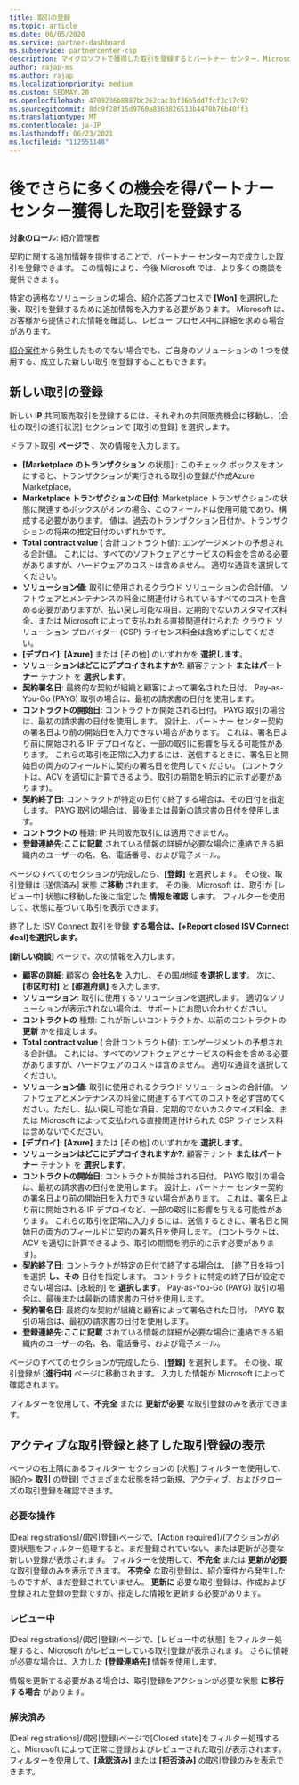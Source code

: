 ```yaml
---
title: 取引の登録
ms.topic: article
ms.date: 06/05/2020
ms.service: partner-dashboard
ms.subservice: partnercenter-csp
description: マイクロソフトで獲得した取引を登録するとパートナー センター、Microsoft が将来より多くの機会を提供するのに役立ちます。
author: rajap-ms
ms.author: rajap
ms.localizationpriority: medium
ms.custom: SEOMAY.20
ms.openlocfilehash: 4709236b8887bc262cac3bf36b5dd7fcf3c17c92
ms.sourcegitcommit: 8dc9f28f15d9760a8363826513b4470b76b40ff3
ms.translationtype: MT
ms.contentlocale: ja-JP
ms.lasthandoff: 06/23/2021
ms.locfileid: "112551148"
---
```

# <a name="register-deals-youve-won-in-partner-center-so-you-can-get-more-opportunities-later"></a>後でさらに多くの機会を得パートナー センター獲得した取引を登録する

**対象のロール**: 紹介管理者

契約に関する追加情報を提供することで、パートナー センター内で成立した取引を登録できます。 この情報により、今後 Microsoft では、より多くの商談を提供できます。

特定の適格なソリューションの場合、紹介応答プロセスで [](manage-leads.md) **[Won]** を選択した後、取引を登録するために追加情報を入力する必要があります。 Microsoft は、お客様から提供された情報を確認し、レビュー プロセス中に詳細を求める場合があります。

[紹介案件](referrals.md)から発生したものでない場合でも、ご自身のソリューションの 1 つを使用する、成立した新しい取引を登録することもできます。

## <a name="register-a-new-deal"></a>新しい取引の登録

新しい **IP** 共同販売取引を登録するには、それぞれの共同販売機会に移動し、[会社の取引の進行状況] セクションで [取引の登録] を選択します。

ドラフト取引 **ページで** 、次の情報を入力します。

- **[Marketplace のトランザクション** の状態] : このチェック ボックスをオンにすると、トランザクションが実行される取引の登録が作成Azure Marketplace。
- **Marketplace トランザクションの日付**: Marketplace トランザクションの状態に関連するボックスがオンの場合、このフィールドは使用可能であり、構成する必要があります。 値は、過去のトランザクション日付か、トランザクションの将来の推定日付のいずれかです。
- **Total contract value (** 合計コントラクト値): エンゲージメントの予想される合計値。 これには、すべてのソフトウェアとサービスの料金を含める必要がありますが、ハードウェアのコストは含めません。 適切な通貨を選択してください。
- **ソリューション値**: 取引に使用されるクラウド ソリューションの合計値。 ソフトウェアとメンテナンスの料金に関連付けられているすべてのコストを含める必要がありますが、払い戻し可能な項目、定期的でないカスタマイズ料金、または Microsoft によって支払われる直接関連付けられた クラウド ソリューション プロバイダー (CSP) ライセンス料金は含めずにしてください。
- **[デプロイ]**: **[Azure]** または [その他] のいずれかを **選択します**。
- **ソリューションはどこにデプロイされますか?**: 顧客テナント **またはパートナー** テナント を **選択します**。
- **契約署名日**: 最終的な契約が組織と顧客によって署名された日付。 Pay-as-You-Go (PAYG) 取引の場合は、最初の請求書の日付を使用します。
- **コントラクトの開始日**: コントラクトが開始される日付。 PAYG 取引の場合は、最初の請求書の日付を使用します。 設計上、パートナー センター契約の署名日より前の開始日を入力できない場合があります。 これは、署名日より前に開始される IP デプロイなど、一部の取引に影響を与える可能性があります。 これらの取引を正常に入力するには、送信するときに、署名日と開始日の両方のフィールドに契約の署名日を使用してください。 (コントラクトは、ACV を適切に計算できるよう、取引の期間を明示的に示す必要があります)。
- **契約終了日:** コントラクトが特定の日付で終了する場合は、その日付を指定します。 PAYG 取引の場合は、最後または最新の請求書の日付を使用します。
- **コントラクトの** 種類: IP 共同販売取引には適用できません。
- **登録連絡先**:**ここに記載** されている情報の詳細が必要な場合に連絡できる組織内のユーザーの名、名、電話番号、および電子メール。 

ページのすべてのセクションが完成したら、**[登録]** を選択します。 その後、取引登録は [送信済み] 状態 **に移動** されます。 その後、Microsoft は、取引が [レビュー中] 状態に移動した後に指定した **情報を確認** します。 フィルターを使用して、状態に基づいて取引を表示できます。

終了した ISV Connect 取引を登録 **する場合は、[+Report** **closed ISV Connect deal]を選択します。**

**[新しい商談]** ページで、次の情報を入力します。

- **顧客の詳細**: 顧客の **会社名を** 入力し、その国/地域 **を選択します**。 次に、**[市区町村]** と **[都道府県]** を入力します。
- **ソリューション**: 取引に使用するソリューションを選択します。 適切なソリューションが表示されない場合は、サポートにお問い合わせください。
- **コントラクトの** 種類: これが新しいコントラクトか、以前のコントラクトの **更新** かを指定します。
- **Total contract value (** 合計コントラクト値): エンゲージメントの予想される合計値。 これには、すべてのソフトウェアとサービスの料金を含める必要がありますが、ハードウェアのコストは含めません。 適切な通貨を選択してください。
- **ソリューション値**: 取引に使用されるクラウド ソリューションの合計値。 ソフトウェアとメンテナンスの料金に関連するすべてのコストを必ず含めてください。ただし、払い戻し可能な項目、定期的でないカスタマイズ料金、または Microsoft によって支払われる直接関連付けられた CSP ライセンス料は含めないでください。
- **[デプロイ]**: **[Azure]** または [その他] のいずれかを **選択します**。
- **ソリューションはどこにデプロイされますか?**: 顧客テナント **またはパートナー** テナント を **選択します**。
- **コントラクトの開始日**: コントラクトが開始される日付。 PAYG 取引の場合は、最初の請求書の日付を使用します。 設計上、パートナー センター契約の署名日より前の開始日を入力できない場合があります。 これは、署名日より前に開始される IP デプロイなど、一部の取引に影響を与える可能性があります。 これらの取引を正常に入力するには、送信するときに、署名日と開始日の両方のフィールドに契約の署名日を使用します。 (コントラクトは、ACV を適切に計算できるよう、取引の期間を明示的に示す必要があります)。
- **契約終了日**: コントラクトが特定の日付で終了する場合は、 [終了日を持つ] を選択 **し、その** 日付を指定します。 コントラクトに特定の終了日が設定できない場合は、[永続的] を **選択します**。 Pay-as-You-Go (PAYG) 取引の場合は、最後または最新の請求書の日付を使用します。
- **契約署名日**: 最終的な契約が組織と顧客によって署名された日付。 PAYG 取引の場合は、最初の請求書の日付を使用します。
- **登録連絡先**:**ここに記載** されている情報の詳細が必要な場合に連絡できる組織内のユーザーの名、名、電話番号、および電子メール。 

ページのすべてのセクションが完成したら、**[登録]** を選択します。 その後、取引登録が **[進行中]** ページに移動されます。 入力した情報が Microsoft によって確認されます。

フィルターを使用して、**不完全** または **更新が必要** な取引登録のみを表示できます。

## <a name="viewing-active-and-closed-deal-registrations"></a>アクティブな取引登録と終了した取引登録の表示

ページの右上隅にあるフィルター セクションの [状態] フィルターを使用して、[紹介> **取引** の登録] でさまざまな状態を持つ新規、アクティブ、およびクローズの取引登録を確認できます。

### <a name="action-required"></a>必要な操作

[Deal registrations]/(取引登録)ページで、[Action required]/(アクションが必要)状態をフィルター処理すると、まだ登録されていない、または更新が必要な新しい登録が表示されます。 フィルターを使用して、**不完全** または **更新が必要** な取引登録のみを表示できます。 **不完全** な取引登録は、紹介案件から発生したものですが、まだ登録されていません。 **更新に** 必要な取引登録は、作成および登録された登録の登録ですが、指定した情報を更新する必要があります。

### <a name="under-review"></a>レビュー中

[Deal registrations]/(取引登録)ページで、[レビュー中の状態] をフィルター処理すると、Microsoft がレビューしている取引登録が表示されます。 さらに情報が必要な場合は、入力した **[登録連絡先]** 情報を使用します。

情報を更新する必要がある場合は、取引登録をアクションが必要な状態 **に移行する場合** があります。

### <a name="closed"></a>解決済み

[Deal registrations]/(取引登録)ページで[Closed state]をフィルター処理すると、Microsoft によって正常に登録およびレビューされた取引が表示されます。 フィルターを使用して、**[承認済み]** または **[拒否済み]** の取引登録のみを表示できます。
